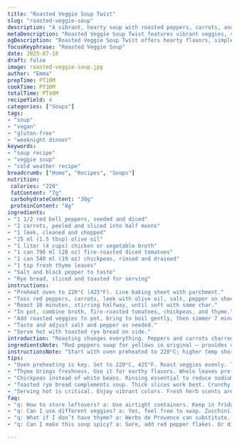 ```yaml
---
title: "Roasted Veggie Soup Twist"
slug: "roasted-veggie-soup"
description: "A vibrant, hearty soup with roasted peppers, carrots, and leeks swapping in onions and yellow peppers changed to red. Cannellini beans replaced by chickpeas, tomatoes swapped with fire-roasted diced tomatoes. Olive oil reduced slightly. Oven roasting now 18 minutes for slight char. Soup simmers 7 minutes. Added thyme for earthiness. Served with crusty rye bread, toasted. Layers of savory, sweet, slightly smoky flavors. Veggies tender but hold shape. Protein-packed beans swapped. Overall balanced, simple pantry staples transformed. Sensory from roasting develops depth. Quick to prep, even quicker to devour. Gluten, dairy, nuts, eggs all excluded, clean label, plant-forward. Warm, nutritious. Easy weeknight or weekend weekend. Bold colors, fresh herbs. Comfort in a bowl."
metaDescription: "Roasted Veggie Soup Twist features vibrant veggies, smoky flavors. Quick to prepare. Comforting, nutritious, and packed with wholesome goodness."
ogDescription: "Roasted Veggie Soup Twist offers hearty flavors, simple ingredients. Cozy up with this plant-forward dish filled with roasted goodness."
focusKeyphrase: "Roasted Veggie Soup"
date: 2025-07-18
draft: false
image: roasted-veggie-soup.jpg
author: "Emma"
prepTime: PT10M
cookTime: PT30M
totalTime: PT40M
recipeYield: 4
categories: ["Soups"]
tags:
- "soup"
- "vegan"
- "gluten-free"
- "weeknight dinner"
keywords:
- "soup recipe"
- "veggie soup"
- "cold weather recipe"
breadcrumb: ["Home", "Recipes", "Soups"]
nutrition: 
 calories: "220"
 fatContent: "7g"
 carbohydrateContent: "30g"
 proteinContent: "8g"
ingredients:
- "1 1/2 red bell peppers, seeded and diced"
- "2 carrots, peeled and sliced into half moons"
- "1 leek, cleaned and chopped"
- "25 ml (1.5 tbsp) olive oil"
- "1 liter (4 cups) chicken or vegetable broth"
- "1 can 796 ml (28 oz) fire-roasted diced tomatoes"
- "1 can 540 ml (19 oz) chickpeas, rinsed and drained"
- "1 tsp fresh thyme leaves"
- "Salt and black pepper to taste"
- "Rye bread, sliced and toasted for serving"
instructions:
- "Preheat oven to 220°C (425°F). Line baking sheet with parchment."
- "Toss red peppers, carrots, leek with olive oil, salt, pepper on sheet."
- "Roast 18 minutes, stirring halfway, until soft with some char."
- "In pot, combine broth, fire-roasted tomatoes, chickpeas, and thyme."
- "Add roasted veggies to pot, bring to boil gently, then simmer 7 minutes."
- "Taste and adjust salt and pepper as needed."
- "Serve hot with toasted rye bread on side."
introduction: "Roasting changes everything. Peppers and carrots charred bring out hidden sweetness. Leeks soften, add subtle onion punch but smoother, less sharp. Chickpeas instead of white beans — more texture, creamier mouthfeel, extra protein. Fire-roasted diced tomatoes add smoky undertone. Olive oil cut down to 1.5 tablespoons so flavors shine, not oily. Tossed and roasted, then simmered with broth and herbs. Thyme, bringing green woodsy note, but not overpowering. Rye bread toasted thick. Crunchy, hearty. Soup itself chunky but harmonious. Fast prep, less than 10 minutes. Oven time slightly trimmed to 18 minutes for perfect tenderness and morsels of char. Simmering lengthened to 7 minutes, enough to meld but not lose bite. Bright colors still pop. Simple everyday ingredients refined. Nut-, dairy-, gluten-, egg-free keeps it accessible. Ideal for cold days or anytime warmth and comfort wanted. No fuss, no frills, just good food. Hunger satiated, tastes linger."
ingredientsNote: "Red peppers swap for yellows in original — provides deeper flavor and color contrast. Leeks add sweetness and earthy aroma, complement carrot's natural sugars, replacing alliums with sharper edge of onions. Chickpeas subbed for beans for creamier texture and higher protein content; they hold shape better while simmering. Fire-roasted diced tomatoes bring smoky notes absent in plain canned tomatoes, layering taste. Olive oil trimmed to keep lightness. Fresh thyme adds complexity without complexity. Salt and pepper used sparingly to not overpower natural vegetable flavors. Toasted rye bread recommended over country bread for heftier bite and rustic feel. Ingredients straightforward, pantry staples, accessible year-round. Can opt for vegetable broth for vegan variation. Fresh thyme can be dried if unavailable, although fresh preferred. Rinsing chickpeas important to reduce excess sodium and canned packing taste. Proper roasting crucial — allows caramelization essential for flavor depth. Parchment for easier cleanup and prevents sticking. Recipe arranges technique to enhance each element’s contribution to final dish."
instructionsNote: "Start with oven preheated to 220°C; higher temp shortens roasting, provides better caramelization, slightly less time from original 20 to 18 minutes. Toss vegetables with oil thoroughly for even roasting. Mid-cook stir ensures even exposure to heat and develops more uniform tender texture with char spots. Salt and pepper before roasting allow veggies to season during cooking phase. Soup made in one pot; combine broth, fire-roasted tomatoes, chickpeas, and thyme first — thyme infuses clean, herbal notes instead of stronger spice additions. Once roasted veggies ready, add directly—no need for blending, allows chunkiness and variation in texture. Bring mixture to boil then reduce heat slightly to simmer for 7 minutes allowing melding but distinct presence of each ingredient retained. Taste test and adjust seasoning toward end to prevent over-salting. Serving with toasted rye bread adds crunchy contrast. Bread can be rubbed with garlic or lightly brushed with olive oil before toasting for more flavor. Soup served promptly to enjoy vibrant colors and fresh herb scents. Can hold overnight but freshness of roasted veggies diminishes slightly. Overall, steps rearranged to optimize flavor and technique."
tips:
- "Oven preheating is key. Set to 220°C, 425°F. Roast veggies evenly. This aids in caramelizing. Flip halfway for even cooking. Keep a close watch. Chat about timing. 18 minutes optimal for slight char."
- "Thyme brings freshness. Use it for earthy flavors. Whole leaves preferred. Dried thyme can work but fresh is unmatched. Add it to broth before veggies. Infuses soup well. Don't skimp on seasoning."
- "Chickpeas instead of white beans. Rinsing essential to reduce sodium. This enhances flavor. Holds better texture too. Creamy mouthfeel important. Swap easily if desired. Simple pantry swaps work well."
- "Toasted rye bread complements soup. Thick slices work best. Crunchy contrast to tender soup. Brush with oil for more flavor. Or rub with garlic. Simple tricks elevate taste."
- "Serving hot is critical. Enjoy vibrant colors. Fresh herb scents are a must. Can hold overnight but texture may change. Best fresh. If reheating, do slowly on low heat."
faq:
- "q: How to store leftovers? a: Use airtight containers. Keep in fridge. Consume within 3-5 days. Can freeze too. Just portion well. Reheat gradually."
- "q: Can I use different veggies? a: Yes, feel free to swap. Zucchini adds freshness. Spinach works too. Adjust cooking time. Experiment with what you have."
- "q: What if I don’t have thyme? a: Herbs de Provence can substitute. Italian seasoning also useful. Mix fresh options. Basil, oregano. Adjust amounts."
- "q: Can I make this soup spicy? a: Sure, add red pepper flakes. Or diced jalapeños. Start small. Increase as you go. Test the heat before serving."

---
```

